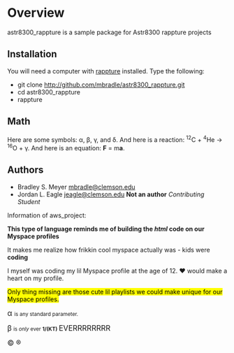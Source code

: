 Overview
========

astr8300_rappture is a sample package for Astr8300 rappture projects

Installation
------------

You will need a computer with [rappture](https://nanohub.org/infrastructure/rappture/) installed.  Type the following:

* git clone http://github.com/mbradle/astr8300_rappture.git
* cd astr8300_rappture
* rappture

Math
----

Here are some symbols:  &alpha;, &beta;, &gamma;, and &delta;.  And here is a reaction:  <sup>12</sup>C + <sup>4</sup>He &rarr; <sup>16</sup>O + &gamma;.  And here is an equation:  <b>F</b> = m<b>a</b>.

Authors
-------

- Bradley S. Meyer <mbradle@clemson.edu>
- Jordan L. Eagle <jeagle@clemson.edu>
**Not an author** _Contributing Student_

<p>Information of aws_project:</p>
<p style="background-color:Blue;">
<p> <strong> This type of language reminds me of building the <i>html</i> code on our Myspace profiles </strong> </p>
<p> It makes me realize how frikkin cool myspace actually was - kids were <b>coding</b></p>
<p>I myself was coding my lil Myspace profile at the age of 12. &hearts; would make a heart on my profile.</p>
<p><mark> Only thing missing are those cute lil playlists we could make unique for our Myspace profiles.</mark></p>
<p><big> &alpha; </big> <small> is any standard parameter.</small></p>
<p><big>&beta;</big> <small> is <i>only</i> ever <b>1/(KT)</b> </small> <big> EVERRRRRRRR</big></p>
</p><p> <big>&copy; &reg;</big> </p>
